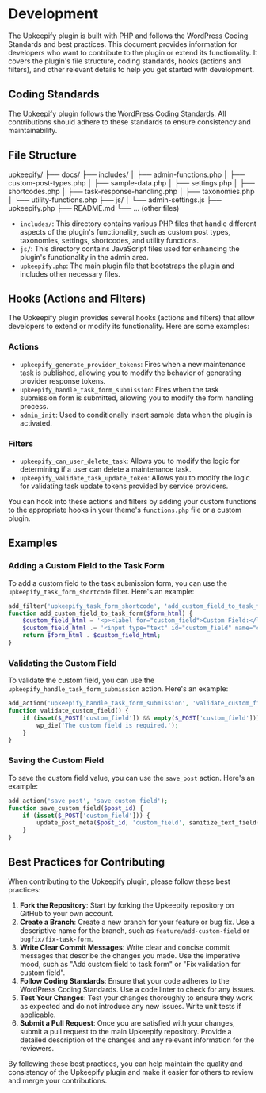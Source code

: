 # Development

The Upkeepify plugin is built with PHP and follows the WordPress Coding Standards and best practices. This document provides information for developers who want to contribute to the plugin or extend its functionality. It covers the plugin's file structure, coding standards, hooks (actions and filters), and other relevant details to help you get started with development.

## Coding Standards

The Upkeepify plugin follows the [WordPress Coding Standards](https://make.wordpress.org/core/handbook/best-practices/coding-standards/). All contributions should adhere to these standards to ensure consistency and maintainability.

## File Structure

upkeepify/
├── docs/
├── includes/
│   ├── admin-functions.php
│   ├── custom-post-types.php
│   ├── sample-data.php
│   ├── settings.php
│   ├── shortcodes.php
│   ├── task-response-handling.php
│   ├── taxonomies.php
│   └── utility-functions.php
├── js/
│   └── admin-settings.js
├── upkeepify.php
├── README.md
└── ... (other files)

- `includes/`: This directory contains various PHP files that handle different aspects of the plugin's functionality, such as custom post types, taxonomies, settings, shortcodes, and utility functions.
- `js/`: This directory contains JavaScript files used for enhancing the plugin's functionality in the admin area.
- `upkeepify.php`: The main plugin file that bootstraps the plugin and includes other necessary files.

## Hooks (Actions and Filters)

The Upkeepify plugin provides several hooks (actions and filters) that allow developers to extend or modify its functionality. Here are some examples:

### Actions

- `upkeepify_generate_provider_tokens`: Fires when a new maintenance task is published, allowing you to modify the behavior of generating provider response tokens.
- `upkeepify_handle_task_form_submission`: Fires when the task submission form is submitted, allowing you to modify the form handling process.
- `admin_init`: Used to conditionally insert sample data when the plugin is activated.

### Filters

- `upkeepify_can_user_delete_task`: Allows you to modify the logic for determining if a user can delete a maintenance task.
- `upkeepify_validate_task_update_token`: Allows you to modify the logic for validating task update tokens provided by service providers.

You can hook into these actions and filters by adding your custom functions to the appropriate hooks in your theme's `functions.php` file or a custom plugin.

## Examples

### Adding a Custom Field to the Task Form

To add a custom field to the task submission form, you can use the `upkeepify_task_form_shortcode` filter. Here's an example:

```php
add_filter('upkeepify_task_form_shortcode', 'add_custom_field_to_task_form');
function add_custom_field_to_task_form($form_html) {
    $custom_field_html = '<p><label for="custom_field">Custom Field:</label><br />';
    $custom_field_html .= '<input type="text" id="custom_field" name="custom_field" class="upkeepify-input"></p>';
    return $form_html . $custom_field_html;
}
```

### Validating the Custom Field

To validate the custom field, you can use the `upkeepify_handle_task_form_submission` action. Here's an example:

```php
add_action('upkeepify_handle_task_form_submission', 'validate_custom_field');
function validate_custom_field() {
    if (isset($_POST['custom_field']) && empty($_POST['custom_field'])) {
        wp_die('The custom field is required.');
    }
}
```

### Saving the Custom Field

To save the custom field value, you can use the `save_post` action. Here's an example:

```php
add_action('save_post', 'save_custom_field');
function save_custom_field($post_id) {
    if (isset($_POST['custom_field'])) {
        update_post_meta($post_id, 'custom_field', sanitize_text_field($_POST['custom_field']));
    }
}
```

## Best Practices for Contributing

When contributing to the Upkeepify plugin, please follow these best practices:

1. **Fork the Repository**: Start by forking the Upkeepify repository on GitHub to your own account.
2. **Create a Branch**: Create a new branch for your feature or bug fix. Use a descriptive name for the branch, such as `feature/add-custom-field` or `bugfix/fix-task-form`.
3. **Write Clear Commit Messages**: Write clear and concise commit messages that describe the changes you made. Use the imperative mood, such as "Add custom field to task form" or "Fix validation for custom field".
4. **Follow Coding Standards**: Ensure that your code adheres to the WordPress Coding Standards. Use a code linter to check for any issues.
5. **Test Your Changes**: Test your changes thoroughly to ensure they work as expected and do not introduce any new issues. Write unit tests if applicable.
6. **Submit a Pull Request**: Once you are satisfied with your changes, submit a pull request to the main Upkeepify repository. Provide a detailed description of the changes and any relevant information for the reviewers.

By following these best practices, you can help maintain the quality and consistency of the Upkeepify plugin and make it easier for others to review and merge your contributions.
